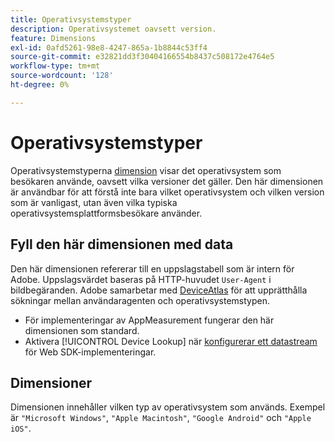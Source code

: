 ```yaml
---
title: Operativsystemstyper
description: Operativsystemet oavsett version.
feature: Dimensions
exl-id: 0afd5261-98e8-4247-865a-1b8844c53ff4
source-git-commit: e32821dd3f30404166554b8437c508172e4764e5
workflow-type: tm+mt
source-wordcount: '128'
ht-degree: 0%

---
```


# Operativsystemstyper

Operativsystemstyperna [dimension](overview.md) visar det operativsystem som besökaren använde, oavsett vilka versioner det gäller. Den här dimensionen är användbar för att förstå inte bara vilket operativsystem och vilken version som är vanligast, utan även vilka typiska operativsystemsplattformsbesökare använder.

## Fyll den här dimensionen med data

Den här dimensionen refererar till en uppslagstabell som är intern för Adobe. Uppslagsvärdet baseras på HTTP-huvudet `User-Agent` i bildbegäranden. Adobe samarbetar med [DeviceAtlas](https://deviceatlas.com/) för att upprätthålla sökningar mellan användaragenten och operativsystemstypen.

* För implementeringar av AppMeasurement fungerar den här dimensionen som standard.
* Aktivera [!UICONTROL Device Lookup] när [konfigurerar ett datastream](https://experienceleague.adobe.com/docs/experience-platform/datastreams/configure.html?lang=sv-SE) för Web SDK-implementeringar.

## Dimensioner

Dimensionen innehåller vilken typ av operativsystem som används. Exempel är `"Microsoft Windows"`, `"Apple Macintosh"`, `"Google Android"` och `"Apple iOS"`.
